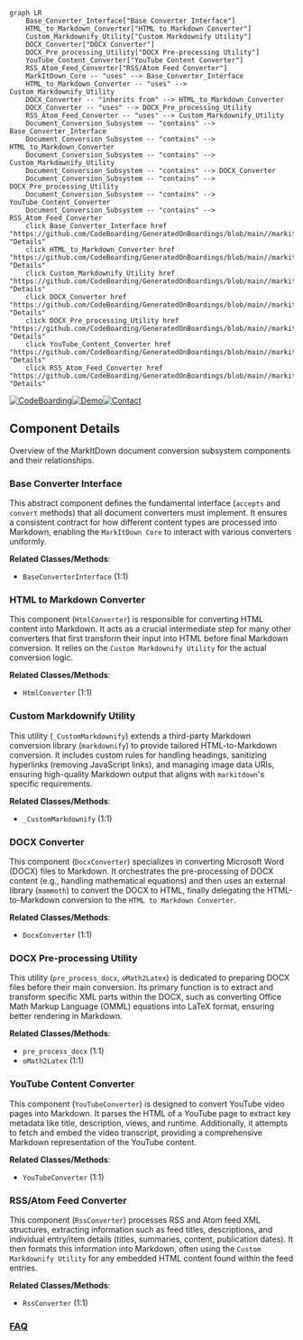 ```mermaid
graph LR
    Base_Converter_Interface["Base Converter Interface"]
    HTML_to_Markdown_Converter["HTML to Markdown Converter"]
    Custom_Markdownify_Utility["Custom Markdownify Utility"]
    DOCX_Converter["DOCX Converter"]
    DOCX_Pre_processing_Utility["DOCX Pre-processing Utility"]
    YouTube_Content_Converter["YouTube Content Converter"]
    RSS_Atom_Feed_Converter["RSS/Atom Feed Converter"]
    MarkItDown_Core -- "uses" --> Base_Converter_Interface
    HTML_to_Markdown_Converter -- "uses" --> Custom_Markdownify_Utility
    DOCX_Converter -- "inherits from" --> HTML_to_Markdown_Converter
    DOCX_Converter -- "uses" --> DOCX_Pre_processing_Utility
    RSS_Atom_Feed_Converter -- "uses" --> Custom_Markdownify_Utility
    Document_Conversion_Subsystem -- "contains" --> Base_Converter_Interface
    Document_Conversion_Subsystem -- "contains" --> HTML_to_Markdown_Converter
    Document_Conversion_Subsystem -- "contains" --> Custom_Markdownify_Utility
    Document_Conversion_Subsystem -- "contains" --> DOCX_Converter
    Document_Conversion_Subsystem -- "contains" --> DOCX_Pre_processing_Utility
    Document_Conversion_Subsystem -- "contains" --> YouTube_Content_Converter
    Document_Conversion_Subsystem -- "contains" --> RSS_Atom_Feed_Converter
    click Base_Converter_Interface href "https://github.com/CodeBoarding/GeneratedOnBoardings/blob/main//markitdown/Base_Converter_Interface.md" "Details"
    click HTML_to_Markdown_Converter href "https://github.com/CodeBoarding/GeneratedOnBoardings/blob/main//markitdown/HTML_to_Markdown_Converter.md" "Details"
    click Custom_Markdownify_Utility href "https://github.com/CodeBoarding/GeneratedOnBoardings/blob/main//markitdown/Custom_Markdownify_Utility.md" "Details"
    click DOCX_Converter href "https://github.com/CodeBoarding/GeneratedOnBoardings/blob/main//markitdown/DOCX_Converter.md" "Details"
    click DOCX_Pre_processing_Utility href "https://github.com/CodeBoarding/GeneratedOnBoardings/blob/main//markitdown/DOCX_Pre_processing_Utility.md" "Details"
    click YouTube_Content_Converter href "https://github.com/CodeBoarding/GeneratedOnBoardings/blob/main//markitdown/YouTube_Content_Converter.md" "Details"
    click RSS_Atom_Feed_Converter href "https://github.com/CodeBoarding/GeneratedOnBoardings/blob/main//markitdown/RSS_Atom_Feed_Converter.md" "Details"
```
[![CodeBoarding](https://img.shields.io/badge/Generated%20by-CodeBoarding-9cf?style=flat-square)](https://github.com/CodeBoarding/GeneratedOnBoardings)[![Demo](https://img.shields.io/badge/Try%20our-Demo-blue?style=flat-square)](https://www.codeboarding.org/demo)[![Contact](https://img.shields.io/badge/Contact%20us%20-%20contact@codeboarding.org-lightgrey?style=flat-square)](mailto:contact@codeboarding.org)

## Component Details

Overview of the MarkItDown document conversion subsystem components and their relationships.

### Base Converter Interface
This abstract component defines the fundamental interface (`accepts` and `convert` methods) that all document converters must implement. It ensures a consistent contract for how different content types are processed into Markdown, enabling the `MarkItDown Core` to interact with various converters uniformly.


**Related Classes/Methods**:

- `BaseConverterInterface` (1:1)


### HTML to Markdown Converter
This component (`HtmlConverter`) is responsible for converting HTML content into Markdown. It acts as a crucial intermediate step for many other converters that first transform their input into HTML before final Markdown conversion. It relies on the `Custom Markdownify Utility` for the actual conversion logic.


**Related Classes/Methods**:

- `HtmlConverter` (1:1)


### Custom Markdownify Utility
This utility (`_CustomMarkdownify`) extends a third-party Markdown conversion library (`markdownify`) to provide tailored HTML-to-Markdown conversion. It includes custom rules for handling headings, sanitizing hyperlinks (removing JavaScript links), and managing image data URIs, ensuring high-quality Markdown output that aligns with `markitdown`'s specific requirements.


**Related Classes/Methods**:

- `_CustomMarkdownify` (1:1)


### DOCX Converter
This component (`DocxConverter`) specializes in converting Microsoft Word (DOCX) files to Markdown. It orchestrates the pre-processing of DOCX content (e.g., handling mathematical equations) and then uses an external library (`mammoth`) to convert the DOCX to HTML, finally delegating the HTML-to-Markdown conversion to the `HTML to Markdown Converter`.


**Related Classes/Methods**:

- `DocxConverter` (1:1)


### DOCX Pre-processing Utility
This utility (`pre_process_docx`, `oMath2Latex`) is dedicated to preparing DOCX files before their main conversion. Its primary function is to extract and transform specific XML parts within the DOCX, such as converting Office Math Markup Language (OMML) equations into LaTeX format, ensuring better rendering in Markdown.


**Related Classes/Methods**:

- `pre_process_docx` (1:1)
- `oMath2Latex` (1:1)


### YouTube Content Converter
This component (`YouTubeConverter`) is designed to convert YouTube video pages into Markdown. It parses the HTML of a YouTube page to extract key metadata like title, description, views, and runtime. Additionally, it attempts to fetch and embed the video transcript, providing a comprehensive Markdown representation of the YouTube content.


**Related Classes/Methods**:

- `YouTubeConverter` (1:1)


### RSS/Atom Feed Converter
This component (`RssConverter`) processes RSS and Atom feed XML structures, extracting information such as feed titles, descriptions, and individual entry/item details (titles, summaries, content, publication dates). It then formats this information into Markdown, often using the `Custom Markdownify Utility` for any embedded HTML content found within the feed entries.


**Related Classes/Methods**:

- `RssConverter` (1:1)




### [FAQ](https://github.com/CodeBoarding/GeneratedOnBoardings/tree/main?tab=readme-ov-file#faq)